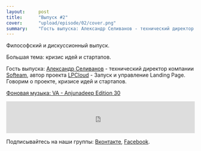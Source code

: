 ```yaml
---
layout:     post
title:      "Выпуск #2"
cover:      "upload/episode/02/cover.png"
summary:    "Гость выпуска: Александр Селиванов - технический директор компании Softeam, автор проекта LPCloud - Запуск и управление Landing Page. Говорим о проекте, кризисе идей и стартапов."
---
```


Философский и дискуссионный выпуск.

Большая тема: кризис идей и стартапов.

Гость выпуска: [Александр Селиванов](http://twitter.com/selivandex) - технический директор компании [Softeam](http://softeam.co/), автор проекта [LPCloud](http://lpcloudapp.com) - Запуск и управление Landing Page. Говорим о проекте, кризисе идей и стартапов.

[Фоновая музыка: VA - Anjunadeep Edition 30](https://soundcloud.com/anjunadeep/anjunadeep-edition-30-seb-dhajje)

<iframe width="100%" height="85" src="http://doctype.podster.fm/2/embed/13?link=1&ap=1" frameborder="0" allowtransparency="true"></iframe>


Подписывайтесь на наши группы: [Вконтакте](https://vk.com/doctype), [Facebook](https://fb.com/doctypeshow).